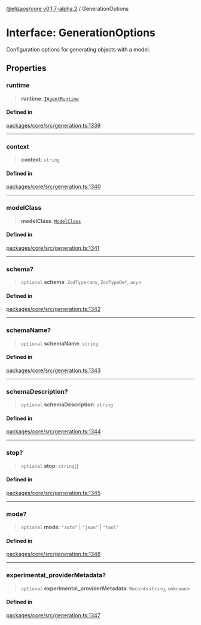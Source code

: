 [@elizaos/core v0.1.7-alpha.2](../index.md) / GenerationOptions

# Interface: GenerationOptions

Configuration options for generating objects with a model.

## Properties

### runtime

> **runtime**: [`IAgentRuntime`](IAgentRuntime.md)

#### Defined in

[packages/core/src/generation.ts:1339](https://github.com/elizaos/eliza/blob/main/packages/core/src/generation.ts#L1339)

***

### context

> **context**: `string`

#### Defined in

[packages/core/src/generation.ts:1340](https://github.com/elizaos/eliza/blob/main/packages/core/src/generation.ts#L1340)

***

### modelClass

> **modelClass**: [`ModelClass`](../enumerations/ModelClass.md)

#### Defined in

[packages/core/src/generation.ts:1341](https://github.com/elizaos/eliza/blob/main/packages/core/src/generation.ts#L1341)

***

### schema?

> `optional` **schema**: `ZodType`\<`any`, `ZodTypeDef`, `any`\>

#### Defined in

[packages/core/src/generation.ts:1342](https://github.com/elizaos/eliza/blob/main/packages/core/src/generation.ts#L1342)

***

### schemaName?

> `optional` **schemaName**: `string`

#### Defined in

[packages/core/src/generation.ts:1343](https://github.com/elizaos/eliza/blob/main/packages/core/src/generation.ts#L1343)

***

### schemaDescription?

> `optional` **schemaDescription**: `string`

#### Defined in

[packages/core/src/generation.ts:1344](https://github.com/elizaos/eliza/blob/main/packages/core/src/generation.ts#L1344)

***

### stop?

> `optional` **stop**: `string`[]

#### Defined in

[packages/core/src/generation.ts:1345](https://github.com/elizaos/eliza/blob/main/packages/core/src/generation.ts#L1345)

***

### mode?

> `optional` **mode**: `"auto"` \| `"json"` \| `"tool"`

#### Defined in

[packages/core/src/generation.ts:1346](https://github.com/elizaos/eliza/blob/main/packages/core/src/generation.ts#L1346)

***

### experimental\_providerMetadata?

> `optional` **experimental\_providerMetadata**: `Record`\<`string`, `unknown`\>

#### Defined in

[packages/core/src/generation.ts:1347](https://github.com/elizaos/eliza/blob/main/packages/core/src/generation.ts#L1347)
